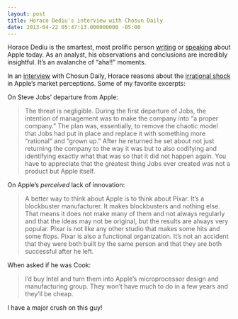 ```yaml
---
layout: post
title: Horace Dediu's interview with Chosun Daily
date: 2013-04-22 05:47:13.000000000 -05:00
---
```

<p>Horace Dediu is the smartest, most prolific person <a href="http://www.asymco.com">writing</a> or <a href="http://5by5.tv/criticalpath">speaking</a> about Apple today. As an analyst, his observations and conclusions are incredibly insightful. It&#8217;s an avalanche of &#8220;aha!!&#8221; moments.</p>

<p>In an <a href="&quot;http://www.asymco.com/2013/04/22/interview-with-chosun-daily-of-korea-about-apple/">interview</a> with Chosun Daily, Horace reasons about the <a href="http://spinhalf.net/aapl/">irrational shock</a> in Apple&#8217;s market perceptions. Some of my favorite excerpts:</p>

<p>On Steve Jobs&#8217; departure from Apple:</p>

<blockquote>
<p>The threat is negligible. During the first departure of Jobs, the intention of management was to make the company into “a proper company.” The plan was, essentially, to remove the chaotic model that Jobs had put in place and replace it with something more “rational” and “grown up.” After he returned he set about not just returning the company to the way it was but to also codifying and identifying exactly what that was so that it did not happen again. You have to appreciate that the greatest thing Jobs ever created was not a product but Apple itself.</p>
</blockquote>

<p>On Apple&#8217;s <em>perceived</em> lack of innovation:</p>

<blockquote>
<p>A better way to think about Apple is to think about Pixar. It’s a blockbuster manufacturer. It makes blockbusters and nothing else. That means it does not make many of them and not always regularly and that the ideas may not be original, but the results are always very popular. Pixar is not like any other studio that makes some hits and some flops. Pixar is also a functional organization. It’s not an accident that they were both built by the same person and that they are both successful after he left.</p>
</blockquote>

<p>When asked if he was Cook:</p>

<blockquote>
<p>I’d buy Intel and turn them into Apple’s microprocessor design and manufacturing group. They won’t have much to do in a few years and they’ll be cheap.</p>
</blockquote>

<p>I have a major crush on this guy!</p>
